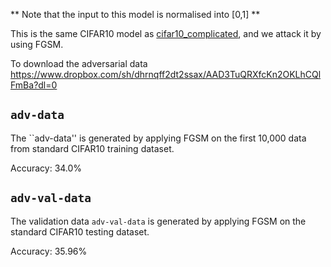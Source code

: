 
** Note that the input to this model is normalised into [0,1] **

This is the same CIFAR10 model as [cifar10_complicated](https://github.com/safednn-nasa/DNN-Repair/tree/master/examples/deepconcolic-benchmarks/cifar_complicated), and we attack it by using FGSM.

To download the adversarial data https://www.dropbox.com/sh/dhrnqff2dt2ssax/AAD3TuQRXfcKn2OKLhCQlFmBa?dl=0

## ``adv-data``
The ``adv-data'' is generated by applying FGSM on the first 10,000 data from standard CIFAR10 training dataset.

Accuracy: 34.0%

## ``adv-val-data``
The validation data ``adv-val-data`` is generated by applying FGSM on the standard CIFAR10 testing dataset.

Accuracy: 35.96%
